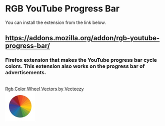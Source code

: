 # RGB YouTube Progress Bar

You can install the extension from the link below.

## https://addons.mozilla.org/addon/rgb-youtube-progress-bar/

### Firefox extension that makes the YouTube progress bar cycle colors. This extension also works on the progress bar of advertisements.

<br>

<a href="https://www.vecteezy.com/free-vector/rgb-color-wheel">
    Rgb Color Wheel Vectors by Vecteezy
    <br>
    <img src="./icons/icon-96.jpg"/>
</a>
